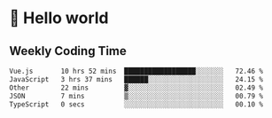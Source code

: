 # 🍻 Hello world

## Weekly Coding Time
<!--START_SECTION:waka-->

```txt
Vue.js       10 hrs 52 mins  ██████████████████░░░░░░░   72.46 %
JavaScript   3 hrs 37 mins   ██████░░░░░░░░░░░░░░░░░░░   24.15 %
Other        22 mins         ▓░░░░░░░░░░░░░░░░░░░░░░░░   02.49 %
JSON         7 mins          ▒░░░░░░░░░░░░░░░░░░░░░░░░   00.79 %
TypeScript   0 secs          ░░░░░░░░░░░░░░░░░░░░░░░░░   00.10 %
```

<!--END_SECTION:waka-->
